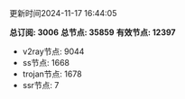 更新时间2024-11-17 16:44:05

**总订阅: 3006**
**总节点: 35859**
**有效节点: 12397**
- v2ray节点: 9044
- ss节点: 1668
- trojan节点: 1678
- ssr节点: 7
